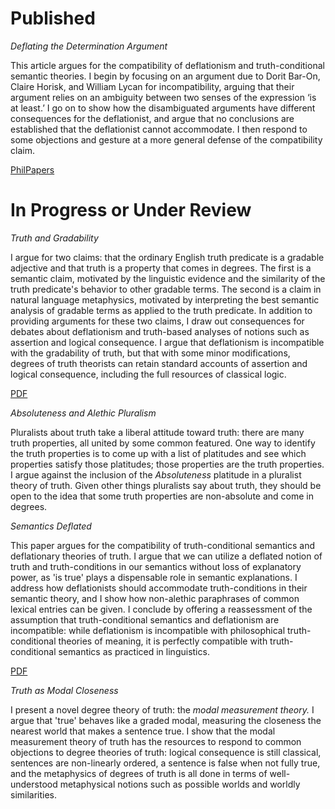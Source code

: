 Published
================================

*Deflating the Determination Argument*

This article argues for the compatibility of deflationism and truth-conditional semantic theories. I begin by focusing on an argument due to Dorit Bar-On, Claire Horisk, and William Lycan for incompatibility, arguing that their argument relies on an ambiguity between two senses of the expression ‘is at least.’ I go on to show how the disambiguated arguments have different consequences for the deflationist, and argue that no conclusions are established that the deflationist cannot accommodate. I then respond to some objections and gesture at a more general defense of the compatibility claim.

[PhilPapers](https://philpapers.org/rec/HENDTD-2)

In Progress or Under Review
================================

*Truth and Gradability*

I argue for two claims: that the ordinary English truth predicate is a gradable adjective and that truth is a property that comes in degrees. The first is a semantic claim, motivated by the linguistic evidence and the similarity of the truth predicate's behavior to other gradable terms. The second is a claim in natural language metaphysics, motivated by interpreting the best semantic analysis of gradable terms as applied to the truth predicate. In addition to providing arguments for these two claims, I draw out consequences for debates about deflationism and truth-based analyses of notions such as assertion and logical consequence. I argue that deflationism is incompatible with the gradability of truth, but that with some minor modifications, degrees of truth theorists can retain standard accounts of assertion and logical consequence, including the full resources of classical logic.

[PDF](https://www.dropbox.com/s/2wyhznzldiamv8i/henderson_truth_gradability.pdf?dl=0)

*Absoluteness and Alethic Pluralism*

Pluralists about truth take a liberal attitude toward truth: there are many truth properties, all united by some common featured. One way to identify the truth properties is to come up with a list of platitudes and see which properties satisfy those platitudes; those properties are the truth properties. I argue against the inclusion of the *Absoluteness* platitude in a pluralist theory of truth. Given other things pluralists say about truth, they should be open to the idea that some truth properties are non-absolute and come in degrees.

*Semantics Deflated*

This paper argues for the compatibility of truth-conditional semantics and deflationary theories of truth. I argue that we can utilize a deflated notion of truth and truth-conditions in our semantics without loss of explanatory power, as 'is true' plays a dispensable role in semantic explanations. I address how deflationists should accommodate truth-conditions in their semantic theory, and I show how non-alethic paraphrases of common lexical entries can be given. I conclude by offering a reassessment of the assumption that truth-conditional semantics and deflationism are incompatible: while deflationism is incompatible with philosophical truth-conditional theories of meaning, it is perfectly compatible with truth-conditional semantics as practiced in linguistics. 

[PDF](https://www.dropbox.com/s/8wgiqjvv645jw03/sem_def.pdf?dl=0)

*Truth as Modal Closeness*

I present a novel degree theory of truth: the *modal measurement theory.* I argue that 'true' behaves like a graded modal, measuring the closeness the nearest world that makes a sentence true.  I show that the modal measurement theory of truth has the resources to respond to common objections to degree theories of truth: logical consequence is still classical, sentences are non-linearly ordered, a sentence is false when not fully true, and the metaphysics of degrees of truth is all done in terms of well-understood metaphysical notions such as possible worlds and worldly similarities.

